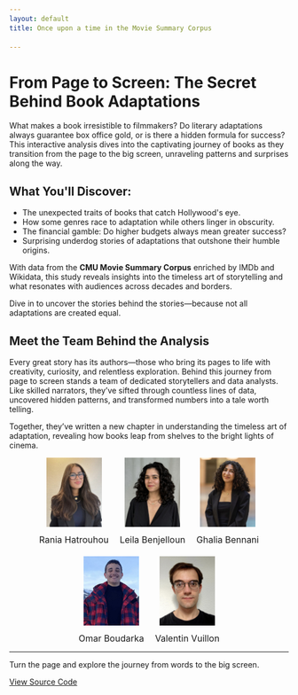 ```yaml
---
layout: default
title: Once upon a time in the Movie Summary Corpus

---
```

# From Page to Screen: The Secret Behind Book Adaptations

What makes a book irresistible to filmmakers? Do literary adaptations always guarantee box office gold, or is there a hidden formula for success? This interactive analysis dives into the captivating journey of books as they transition from the page to the big screen, unraveling patterns and surprises along the way.

## What You'll Discover:
- The unexpected traits of books that catch Hollywood's eye.
- How some genres race to adaptation while others linger in obscurity.
- The financial gamble: Do higher budgets always mean greater success?
- Surprising underdog stories of adaptations that outshone their humble origins.

With data from the **CMU Movie Summary Corpus** enriched by IMDb and Wikidata, this study reveals insights into the timeless art of storytelling and what resonates with audiences across decades and borders. 

Dive in to uncover the stories behind the stories—because not all adaptations are created equal.

## Meet the Team Behind the Analysis

Every great story has its authors—those who bring its pages to life with creativity, curiosity, and relentless exploration. Behind this journey from page to screen stands a team of dedicated storytellers and data analysts. Like skilled narrators, they’ve sifted through countless lines of data, uncovered hidden patterns, and transformed numbers into a tale worth telling.

Together, they’ve written a new chapter in understanding the timeless art of adaptation, revealing how books leap from shelves to the bright lights of cinema.

<div class="team-section" style="display: flex; justify-content: center; gap: 20px; align-items: center; flex-wrap: wrap;">
    <div style="text-align: center;">
        <img src="assets/img/rania_hatrouhou.jpg" alt="Rania Hatrouhou" style="width: 100px; height: auto; object-fit: cover;">
        <span style="display: block; font-size: 1rem; margin-top: 10px;">Rania Hatrouhou</span>
    </div>
    <div style="text-align: center;">
        <img src="assets/img/leila_benjelloun.jpg" alt="Leila Benjelloun" style="width: 100px; height: auto; object-fit: cover;">
        <span style="display: block; font-size: 1rem; margin-top: 10px;">Leila Benjelloun</span>
    </div>
    <div style="text-align: center;">
        <img src="assets/img/ghalia_bennani.jpg" alt="Ghalia Bennani" style="width: 100px; height: auto; object-fit: cover;">
        <span style="display: block; font-size: 1rem; margin-top: 10px;">Ghalia Bennani</span>
    </div>
    <div style="text-align: center;">
        <img src="assets/img/omar_boudarka.jpg" alt="Omar Boudarka" style="width: 100px; height: auto; object-fit: cover;">
        <span style="display: block; font-size: 1rem; margin-top: 10px;">Omar Boudarka</span>
    </div>
    <div style="text-align: center;">
        <img src="assets/img/valentin_vuillon.jpg" alt="Valentin Vuillon" style="width: 100px; height: auto; object-fit: cover;">
        <span style="display: block; font-size: 1rem; margin-top: 10px;">Valentin Vuillon</span>
    </div>
</div>


---
Turn the page and explore the journey from words to the big screen.

<i class="fab fa-github"></i> [View Source Code](https://github.com/epfl-ada/ada-2024-project-ada212)

